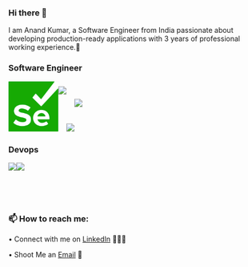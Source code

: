 ### Hi there 👋

I am Anand Kumar, a Software Engineer from India passionate about developing production-ready applications with 3 years of professional working experience.🎯

### Software Engineer
<img src="https://raw.githubusercontent.com/github/explore/6c7084bb772f6fabaae377f5ae4a607594234ee6/topics/selenium/selenium.png" width="100" height="100" alt="selenium logo"><img src="https://camo.githubusercontent.com/dc38e4fd1687b889aab581dcb5ba64eca752806efc36a7a0bc450aa35cf5056c/68747470733a2f2f6d65646961312e67697068792e636f6d2f6d656469612f4b4171357734375239726d547576574f57612f67697068792e676966" height="90" data-canonical-src="https://media1.giphy.com/media/KAq5w47R9rmTuvWOWa/giphy.gif" style="max-width: 100%; display: inline-block;" data-target="animated-image.originalImage"><img src="https://camo.githubusercontent.com/2ef4f3e49b1b236e169cd1f574ac42eb16a2840c526e3055779b3a0f2cb9c9c1/68747470733a2f2f7777772e6564676963612e636f6d2f77702d636f6e74656e742f66696c65732f646a616e676f2d6c6f676f2d6269672e6a7067" height="80" data-canonical-src="https://www.edgica.com/wp-content/files/django-logo-big.jpg" style="max-width: 100%;"><img src="https://raw.githubusercontent.com/itsksaurabh/itsksaurabh/master/assets/cicd.gif" height="65" style="max-width: 100%; display: inline-block;" data-target="animated-image.originalImage">

### Devops
<img src="https://raw.githubusercontent.com/itsksaurabh/itsksaurabh/master/assets/do.gif" height="75" style="max-width: 100%; display: inline-block;" data-target="animated-image.originalImage"><img src="https://raw.githubusercontent.com/itsksaurabh/itsksaurabh/master/assets/aws.gif" height="75" style="max-width: 100%; display: inline-block;" data-target="animated-image.originalImage">


### 📫 How to reach me:
•	Connect with me on <a href="https://www.linkedin.com/in/anandkumar29/" rel="nofollow">LinkedIn</a> 👨🏻‍💻 

•	Shoot Me an <a href="mailto:anandsai700@gmail.com">Email</a> 💌

<!--
**AnandKumarU/AnandKumarU** is a ✨ _special_ ✨ repository because its `README.md` (this file) appears on your GitHub profile.

Here are some ideas to get you started:

- 🔭 I’m currently working on ...
- 🌱 I’m currently learning ...
- 👯 I’m looking to collaborate on ...
- 🤔 I’m looking for help with ...
- 💬 Ask me about ...
- 📫 How to reach me: ...

-->
